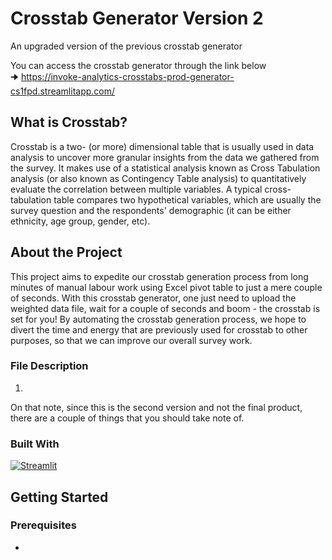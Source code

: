 # Crosstab Generator Version 2

An upgraded version of the previous crosstab generator 

You can access the crosstab generator through the link below <br />
🠊 https://invoke-analytics-crosstabs-prod-generator-cs1fpd.streamlitapp.com/

## What is Crosstab?

Crosstab is a two- (or more) dimensional table that is usually used in data analysis to uncover more granular insights from the data we gathered from the survey. It makes use of a statistical analysis known as Cross Tabulation analysis (or also known as Contingency Table analysis) to quantitatively evaluate the correlation between multiple variables. A typical cross-tabulation table compares two hypothetical variables, which are usually the survey question and the respondents' demographic (it can be either ethnicity, age group, gender, etc). 

## About the Project

This project aims to expedite our crosstab generation process from long minutes of manual labour work using Excel pivot table to just a mere couple of seconds. With this crosstab generator, one just need to upload the weighted data file, wait for a couple of seconds and boom - the crosstab is set for you! By automating the crosstab generation process, we hope to divert the time and energy that are previously used for crosstab to other purposes, so that we can improve our overall survey work.

### File Description

1. 

On that note, since this is the second version and not the final product, there are a couple of things that you should take note of.

<!-- TO-DO (Jud's Comment) -->

### Built With

[![Streamlit](https://static.streamlit.io/badges/streamlit_badge_black_white.svg)](https://invoke-analytics-crosstabs-prod-generator-cs1fpd.streamlitapp.com/)

## Getting Started

### Prerequisites

*



